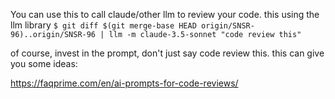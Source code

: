 You can use this to call claude/other llm to review your code.
this using the llm library
`$ git diff $(git merge-base HEAD origin/SNSR-96)..origin/SNSR-96 | llm -m claude-3.5-sonnet "code review this"`

of course, invest in the prompt, don't just say code review this.
this can give you some ideas:

https://faqprime.com/en/ai-prompts-for-code-reviews/

